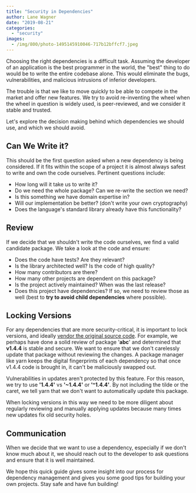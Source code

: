 ```yaml
---
title: "Security in Dependencies"
author: Lane Wagner
date: "2019-08-21"
categories: 
  - "security"
images:
  - /img/800/photo-1495145910046-717b12bffcf7.jpeg
---
```


Choosing the right dependencies is a difficult task. Assuming the developer of an application is the best programmer in the world, the "best" thing to do would be to write the entire codebase alone. This would eliminate the bugs, vulnerabilities, and malicious intrusions of inferior developers.

The trouble is that we like to move quickly to be able to compete in the market and offer new features. We try to avoid re-inventing the wheel when the wheel in question is widely used, is peer-reviewed, and we consider it stable and trusted.

Let's explore the decision making behind which dependencies we should use, and which we should avoid.

## Can We Write it?

This should be the first question asked when a new dependency is being considered. If it fits within the scope of a project it is almost always safest to write and own the code ourselves. Pertinent questions include:

- How long will it take us to write it?
- Do we need the whole package? Can we re-write the section we need?
- Is this something we have domain expertise in?
- Will our implementation be better? (don't write your own cryptography)
- Does the language's standard library already have this functionality?

## Review

If we decide that we shouldn't write the code ourselves, we find a valid candidate package. We take a look at the code and ensure:

- Does the code have tests? Are they relevant?
- Is the library architected well? Is the code of high quality?
- How many contributors are there?
- How many other projects are dependent on this package?
- Is the project actively maintained? When was the last release?
- Does this project have dependencies? If so, we need to review those as well (best to **try to avoid child dependencies** where possible).

## Locking Versions

For any dependencies that are more security-critical, it is important to lock versions, and ideally [vendor the original source code](/golang/should-you-commit-the-vendor-folder-in-go/). For example, we perhaps have done a solid review of package '**abc**' and determined that **v1.4.4** is stable and secure. We want to ensure that we don't carelessly update that package without reviewing the changes. A package manager like yarn keeps the digital fingerprints of each dependency so that once v1.4.4 code is brought in, it can't be maliciously swapped out.

Vulnerabilities in updates aren't protected by this feature. For this reason, we try to use **'1.4.4'** vs **'~1.4.4'** or **'^1.4.4'**. By not including the tilde or the caret, we tell yarn that we don't want to automatically update this package.

When locking versions in this way we need to be more diligent about regularly reviewing and manually applying updates because many times new updates fix old security holes.

## Communication

When we decide that we want to use a dependency, especially if we don't know much about it, we should reach out to the developer to ask questions and ensure that it is well maintained.

We hope this quick guide gives some insight into our process for dependency management and gives you some good tips for building your own projects. Stay safe and have fun building!
